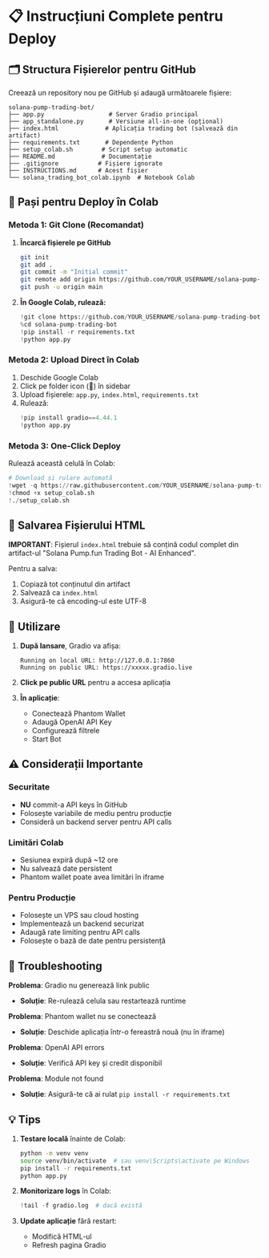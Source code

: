 # 📋 Instrucțiuni Complete pentru Deploy

## 🗂️ Structura Fișierelor pentru GitHub

Creează un repository nou pe GitHub și adaugă următoarele fișiere:

```
solana-pump-trading-bot/
├── app.py                  # Server Gradio principal
├── app_standalone.py       # Versiune all-in-one (opțional)
├── index.html             # Aplicația trading bot (salvează din artifact)
├── requirements.txt       # Dependențe Python
├── setup_colab.sh        # Script setup automatic
├── README.md             # Documentație
├── .gitignore           # Fișiere ignorate
├── INSTRUCTIONS.md      # Acest fișier
└── solana_trading_bot_colab.ipynb  # Notebook Colab
```

## 🚀 Pași pentru Deploy în Colab

### Metoda 1: Git Clone (Recomandat)

1. **Încarcă fișierele pe GitHub**
   ```bash
   git init
   git add .
   git commit -m "Initial commit"
   git remote add origin https://github.com/YOUR_USERNAME/solana-pump-trading-bot.git
   git push -u origin main
   ```

2. **În Google Colab, rulează:**
   ```python
   !git clone https://github.com/YOUR_USERNAME/solana-pump-trading-bot.git
   %cd solana-pump-trading-bot
   !pip install -r requirements.txt
   !python app.py
   ```

### Metoda 2: Upload Direct în Colab

1. Deschide Google Colab
2. Click pe folder icon (📁) în sidebar
3. Upload fișierele: `app.py`, `index.html`, `requirements.txt`
4. Rulează:
   ```python
   !pip install gradio==4.44.1
   !python app.py
   ```

### Metoda 3: One-Click Deploy

Rulează această celulă în Colab:
```python
# Download și rulare automată
!wget -q https://raw.githubusercontent.com/YOUR_USERNAME/solana-pump-trading-bot/main/setup_colab.sh
!chmod +x setup_colab.sh
!./setup_colab.sh
```

## 🔧 Salvarea Fișierului HTML

**IMPORTANT**: Fișierul `index.html` trebuie să conțină codul complet din artifact-ul "Solana Pump.fun Trading Bot - AI Enhanced".

Pentru a salva:
1. Copiază tot conținutul din artifact
2. Salvează ca `index.html`
3. Asigură-te că encoding-ul este UTF-8

## 📱 Utilizare

1. **După lansare**, Gradio va afișa:
   ```
   Running on local URL: http://127.0.0.1:7860
   Running on public URL: https://xxxxx.gradio.live
   ```

2. **Click pe public URL** pentru a accesa aplicația

3. **În aplicație**:
   - Conectează Phantom Wallet
   - Adaugă OpenAI API Key
   - Configurează filtrele
   - Start Bot

## ⚠️ Considerații Importante

### Securitate
- **NU** commit-a API keys în GitHub
- Folosește variabile de mediu pentru producție
- Consideră un backend server pentru API calls

### Limitări Colab
- Sesiunea expiră după ~12 ore
- Nu salvează date persistent
- Phantom wallet poate avea limitări în iframe

### Pentru Producție
- Folosește un VPS sau cloud hosting
- Implementează un backend securizat
- Adaugă rate limiting pentru API calls
- Folosește o bază de date pentru persistență

## 🐛 Troubleshooting

**Problema**: Gradio nu generează link public
- **Soluție**: Re-rulează celula sau restartează runtime

**Problema**: Phantom wallet nu se conectează
- **Soluție**: Deschide aplicația într-o fereastră nouă (nu în iframe)

**Problema**: OpenAI API errors
- **Soluție**: Verifică API key și credit disponibil

**Problema**: Module not found
- **Soluție**: Asigură-te că ai rulat `pip install -r requirements.txt`

## 💡 Tips

1. **Testare locală** înainte de Colab:
   ```bash
   python -m venv venv
   source venv/bin/activate  # sau venv\Scripts\activate pe Windows
   pip install -r requirements.txt
   python app.py
   ```

2. **Monitorizare logs** în Colab:
   ```python
   !tail -f gradio.log  # dacă există
   ```

3. **Update aplicație** fără restart:
   - Modifică HTML-ul
   - Refresh pagina Gradio